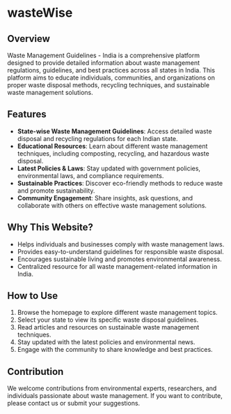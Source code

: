 # wasteWise

## Overview
Waste Management Guidelines - India is a comprehensive platform designed to provide detailed information about waste management regulations, guidelines, and best practices across all states in India. This platform aims to educate individuals, communities, and organizations on proper waste disposal methods, recycling techniques, and sustainable waste management solutions.

## Features
- **State-wise Waste Management Guidelines**: Access detailed waste disposal and recycling regulations for each Indian state.
- **Educational Resources**: Learn about different waste management techniques, including composting, recycling, and hazardous waste disposal.
- **Latest Policies & Laws**: Stay updated with government policies, environmental laws, and compliance requirements.
- **Sustainable Practices**: Discover eco-friendly methods to reduce waste and promote sustainability.
- **Community Engagement**: Share insights, ask questions, and collaborate with others on effective waste management solutions.

## Why This Website?
- Helps individuals and businesses comply with waste management laws.
- Provides easy-to-understand guidelines for responsible waste disposal.
- Encourages sustainable living and promotes environmental awareness.
- Centralized resource for all waste management-related information in India.

## How to Use
1. Browse the homepage to explore different waste management topics.
2. Select your state to view its specific waste disposal guidelines.
3. Read articles and resources on sustainable waste management techniques.
4. Stay updated with the latest policies and environmental news.
5. Engage with the community to share knowledge and best practices.

## Contribution
We welcome contributions from environmental experts, researchers, and individuals passionate about waste management. If you want to contribute, please contact us or submit your suggestions.


